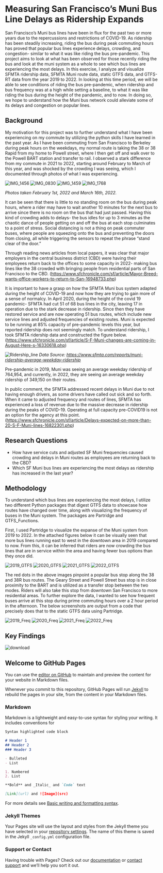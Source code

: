 # Measuring San Francisco’s Muni Bus Line Delays as Ridership Expands

San Francisco’s Muni bus lines have been in flux for the past two or more years due to the repercussions and restrictions of COVID-19. As ridership has been steadily increasing, riding the bus during peak commuting hours has proved that popular bus lines experience delays, crowding, and congestion- similar to what it was like riding the bus pre-pandemic. This project aims to look at what has been observed for those recently riding the bus and look at the muni system as a whole to see which bus lines are experiencing the most delays. In this exercise, I analyze and visualize SFMTA ridership data, SFMTA Muni route data, static GTFS data, and GTFS-RT data from the year 2019 to 2022. In looking at this time period, we will be able to see conditions of riding the bus pre-pandemic, when ridership and bus frequency was at a high while setting a baseline, to what it was like riding the bus during the height of the pandemic, and to now. In doing so, we hope to understand how the Muni bus network could alleviate some of its delays and congestion on popular lines. 

## Background

My motivation for this project was to further understand what I have been experiencing on my commute by utilizing the python skills I have learned in the past year. As I have been commuting from San Francisco to Berkeley during peak hours on the weekdays, my normal route is taking the 38 or 38 Rapid from my home to Powell street, where I then get off and walk over to the Powell BART station and transfer to rail. I observed a stark difference from my commute in 2021 to 2022, starting around February to March of this year, and was shocked by the crowding I was seeing, which I documented through photos of what I was experiencing. 

![IMG_1456](https://user-images.githubusercontent.com/98346785/167916723-4e8fbbe3-1e16-469f-9f96-27f85a6bbd75.jpg)
![IMG_0830](https://user-images.githubusercontent.com/98346785/167916748-949d5b26-1192-421d-bfc3-4ad73ca871ab.jpg)
![IMG_1459](https://user-images.githubusercontent.com/98346785/167916760-c76b061b-538c-4e87-9cc5-893530ea9d4e.jpg)
![IMG_1768](https://user-images.githubusercontent.com/98346785/167916771-c393dbd0-0192-408b-a94a-8fcf002c8244.jpg)

*Photos taken February 1st, 2022 and March 16th, 2022.*

It can be seen that there is little to no standing room on the bus during peak hours, where a rider may have to wait another 10 minutes for the next bus to arrive since there is no room on the bus that had just passed. Having this kind of crowding adds to delays- the bus idles for up to 3 minutes as the chaotic dance of people getting on and off the bus at each stop culminates to a point of stress. Social distancing is not a thing on peak commuter buses, where people are squeezing onto the bus and preventing the doors from closing, all while triggering the sensors to repeat the phrase “stand clear of the door.” 

Through reading news articles from local papers, it was clear that major employers in the central business district (CBD) were having their employees return back to the offices to some capacity in 2022- making bus lines like the 38 crowded with bringing people from residential parts of San Francisco to the CBD. (https://www.sfchronicle.com/sf/article/Mayor-Breed-wants-office-workers-to-return-to-San-16948733.php)

It is important to have a grasp on how the SFMTA Muni bus system adapted during the height of COVID-19 and now how they are trying to gain more of a sense of normalcy. In April 2020, during the height of the covid 19 pandemic- SFMTA had cut 51 of 68 bus lines in the city, leaving 17 in operation due to the stark decrease in ridership. Since then they have restored service and are now operating 51 bus routes, which include new service lines and adjusted frequencies of existing routes. Muni is expected to be running at 85% capacity of pre-pandemic levels this year, but reported ridership does not seemingly match. To understand ridership, I took SFMTA ridership data and constructed the figure below. (https://www.sfchronicle.com/sf/article/S-F-Muni-changes-are-coming-in-August-Here-s-16330618.php)

![Ridership_line](https://user-images.githubusercontent.com/98346785/167926609-c4493128-9cc2-4599-bb95-5cbd4a7775f4.png)
*Data Source: https://www.sfmta.com/reports/muni-ridership-average-weekday-ridership*

Pre-pandemic in 2019, Muni was seeing an average weekday ridership of 764,954, and currently, in 2022, they are seeing an average weekday ridership of 349,150 on their routes. 

In public comment, the SFMTA addressed recent delays in Muni due to not having enough drivers, as some drivers have called out sick and so forth. When it came to adjusted frequency and routes of lines, SFMTA has experienced a loss of revenue due to the massive decrease in ridership during the peaks of COVID-19. Operating at full capacity pre-COVID19 is not an option for the agency at this point. (https://www.sfchronicle.com/sf/article/Delays-expected-on-more-than-20-S-F-Muni-lines-16822301.php)

## Research Questions

- How have service cuts and adjusted SF Muni frequencies caused crowding and delays in Muni routes as employees are returning back to the CBD?
- Which SF Muni bus lines are experiencing the most delays as ridership has increased in the last year?

## Methodology

To understand which bus lines are experiencing the most delays, I utilize two different Python packages that digest GTFS data to showcase how routes have changed over time, along with visualizing the frequency of buses in the Muni system. The packages are Partridge and GTFS_Functions. 

First, I used Partridge to visualize the expanse of the Muni system from 2019 to 2022. In the attached figures below it can be visually seen that more bus lines running east to west in the downtown area in 2019 compared to now. From this, it can be inferred that riders are now crowding the bus lines that are in service within the area and having fewer bus options than they once did. 

![2019_GTFS](https://user-images.githubusercontent.com/98346785/168286678-8b7468a0-f3ef-4622-899d-2862be63b395.png)
![2020_GTFS](https://user-images.githubusercontent.com/98346785/168286721-5f584c22-e4fd-4527-95d2-0fa85fc9736d.png)
![2021_GTFS](https://user-images.githubusercontent.com/98346785/168286735-8ca10a6d-b2c0-4081-aff5-db4cbe5eb48d.png)
![2022_GTFS](https://user-images.githubusercontent.com/98346785/168286751-236d4ad7-b874-478d-986d-6ef406d22b48.png)

The red dots in the above images pinpoint a popular bus stop along the 38 and 38R bus routes. The Geary Street and Powell Street bus stop is in close proximity to the BART and is utilized as a transfer stop between the two modes. Riders will also take this stop from downtown San Francisco to more residential areas. To further explore the data, I wanted to see how frequent buses arrive at this stop during prime commuting hours over a 2 hour period in the afternoon. The below screenshots are output from a code that precisely does that to the static GTFS data using Partridge. 

![2019_Freq](https://user-images.githubusercontent.com/98346785/168286812-21fb0485-4130-4835-8343-6a48e42b81b9.png)
![2020_Freq](https://user-images.githubusercontent.com/98346785/168286827-619ff596-a015-49e5-b272-36ca594d4a0a.png)
![2021_Freq](https://user-images.githubusercontent.com/98346785/168286836-ea28783e-0e03-4900-b962-9606245d64ee.png)
![2022_Freq](https://user-images.githubusercontent.com/98346785/168287042-7c5008aa-0100-4601-9259-ea5818f94180.png)



## Key Findings

![download](https://user-images.githubusercontent.com/98346785/168286647-1e6c585b-a499-4673-881d-95c05fee6f66.png)































## Welcome to GitHub Pages

You can use the [editor on GitHub](https://github.com/Leyla-Wah/SFMuni-Delays/edit/gh-pages/index.md) to maintain and preview the content for your website in Markdown files.

Whenever you commit to this repository, GitHub Pages will run [Jekyll](https://jekyllrb.com/) to rebuild the pages in your site, from the content in your Markdown files.

### Markdown  

Markdown is a lightweight and easy-to-use syntax for styling your writing. It includes conventions for

```markdown
Syntax highlighted code block

# Header 1
## Header 2
### Header 3

- Bulleted
- List

1. Numbered
2. List

**Bold** and _Italic_ and `Code` text

[Link](url) and ![Image](src)
```

For more details see [Basic writing and formatting syntax](https://docs.github.com/en/github/writing-on-github/getting-started-with-writing-and-formatting-on-github/basic-writing-and-formatting-syntax).

### Jekyll Themes

Your Pages site will use the layout and styles from the Jekyll theme you have selected in your [repository settings](https://github.com/Leyla-Wah/SFMuni-Delays/settings/pages). The name of this theme is saved in the Jekyll `_config.yml` configuration file.

### Support or Contact

Having trouble with Pages? Check out our [documentation](https://docs.github.com/categories/github-pages-basics/) or [contact support](https://support.github.com/contact) and we’ll help you sort it out.
